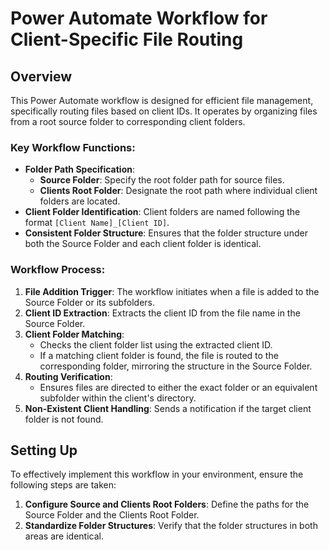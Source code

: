 # Power Automate Workflow for Client-Specific File Routing

## Overview
This Power Automate workflow is designed for efficient file management, specifically routing files based on client IDs. It operates by organizing files from a root source folder to corresponding client folders.

### Key Workflow Functions:
- **Folder Path Specification**: 
  - **Source Folder**: Specify the root folder path for source files.
  - **Clients Root Folder**: Designate the root path where individual client folders are located.
- **Client Folder Identification**: Client folders are named following the format `[Client Name]_[Client ID]`.
- **Consistent Folder Structure**: Ensures that the folder structure under both the Source Folder and each client folder is identical.

### Workflow Process:
1. **File Addition Trigger**: The workflow initiates when a file is added to the Source Folder or its subfolders.
2. **Client ID Extraction**: Extracts the client ID from the file name in the Source Folder.
3. **Client Folder Matching**:
   - Checks the client folder list using the extracted client ID.
   - If a matching client folder is found, the file is routed to the corresponding folder, mirroring the structure in the Source Folder.
4. **Routing Verification**:
   - Ensures files are directed to either the exact folder or an equivalent subfolder within the client's directory.
5. **Non-Existent Client Handling**: Sends a notification if the target client folder is not found.

## Setting Up
To effectively implement this workflow in your environment, ensure the following steps are taken:
1. **Configure Source and Clients Root Folders**: Define the paths for the Source Folder and the Clients Root Folder.
2. **Standardize Folder Structures**: Verify that the folder structures in both areas are identical.
